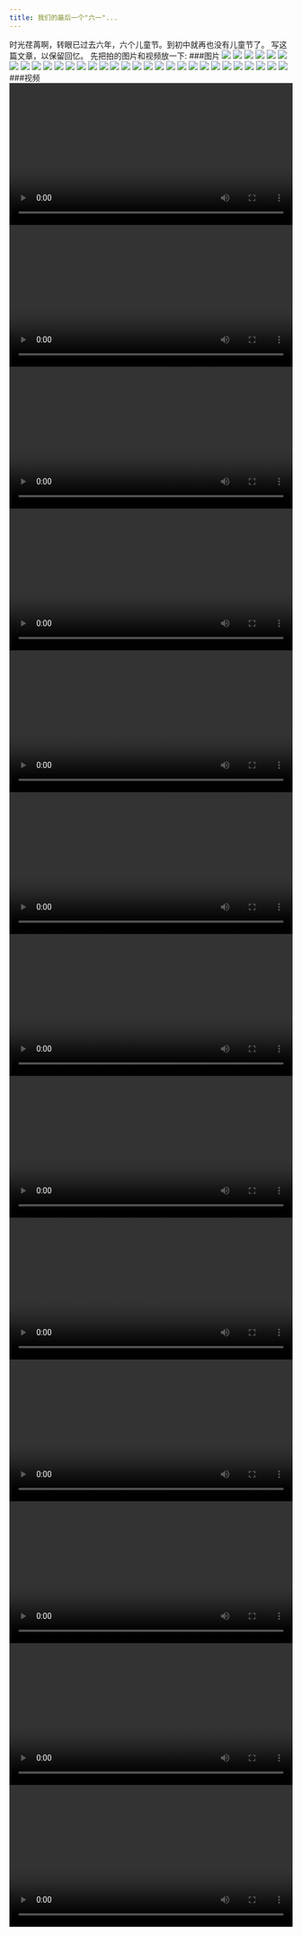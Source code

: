 ```yaml
---
title: 我们的最后一个"六一"...
---
```

  时光荏苒啊，转眼已过去六年，六个儿童节。到初中就再也没有儿童节了。
  写这篇文章，以保留回忆。
  先把拍的图片和视频放一下:
###图片
![](/pic/15/1.png)
![](/pic/15/2.png)
![](/pic/15/3.png)
![](/pic/15/4.png)
![](/pic/15/5.png)
![](/pic/15/6.png)
![](/pic/15/7.png)
![](/pic/15/8.png)
![](/pic/15/9.png)
![](/pic/15/10.png)
![](/pic/15/11.png)
![](/pic/15/12.png)
![](/pic/15/13.png)
![](/pic/15/14.png)
![](/pic/15/15.png)
![](/pic/15/16.png)
![](/pic/15/17.png)
![](/pic/15/18.png)
![](/pic/15/19.png)
![](/pic/15/20.png)
![](/pic/15/21.png)
![](/pic/15/22.png)
![](/pic/15/23.png)
![](/pic/15/24.png)
![](/pic/15/25.png)
![](/pic/15/26.png)
![](/pic/15/27.png)
![](/pic/15/28.png)
![](/pic/15/29.png)
![](/pic/15/30.png)
![](/pic/15/31.png)
###视频
<video controls width="100%"><source src="/video/15/1.mp4" type="video/mp4">您的浏览器不支持视频标签。</video>
<video controls width="100%"><source src="/video/15/2.mp4" type="video/mp4">您的浏览器不支持视频标签。</video>
<video controls width="100%"><source src="/video/15/3.mp4" type="video/mp4">您的浏览器不支持视频标签。</video>
<video controls width="100%"><source src="/video/15/4.mp4" type="video/mp4">您的浏览器不支持视频标签。</video>
<video controls width="100%"><source src="/video/15/5.mp4" type="video/mp4">您的浏览器不支持视频标签。</video>
<video controls width="100%"><source src="/video/15/6.mp4" type="video/mp4">您的浏览器不支持视频标签。</video>
<video controls width="100%"><source src="/video/15/7.mp4" type="video/mp4">您的浏览器不支持视频标签。</video>
<video controls width="100%"><source src="/video/15/8.mp4" type="video/mp4">您的浏览器不支持视频标签。</video>
<video controls width="100%"><source src="/video/15/9.mp4" type="video/mp4">您的浏览器不支持视频标签。</video>
<video controls width="100%"><source src="/video/15/10.mp4" type="video/mp4">您的浏览器不支持视频标签。</video>
<video controls width="100%"><source src="/video/15/11.mp4" type="video/mp4">您的浏览器不支持视频标签。</video>
<video controls width="100%"><source src="/video/15/12.mp4" type="video/mp4">您的浏览器不支持视频标签。</video>
<video controls width="100%"><source src="/video/15/13.mp4" type="video/mp4">您的浏览器不支持视频标签。</video>